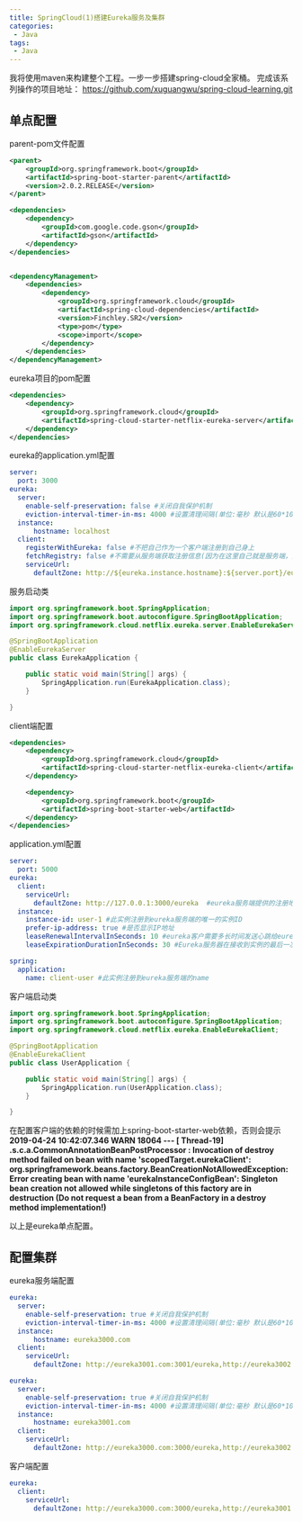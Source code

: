 ```yaml
---
title: SpringCloud(1)搭建Eureka服务及集群
categories:
 - Java
tags: 
 - Java
---
```


我将使用maven来构建整个工程。一步一步搭建spring-cloud全家桶。
完成该系列操作的项目地址：
https://github.com/xuguangwu/spring-cloud-learning.git

## 单点配置
parent-pom文件配置
````xml
<parent>
    <groupId>org.springframework.boot</groupId>
    <artifactId>spring-boot-starter-parent</artifactId>
    <version>2.0.2.RELEASE</version>
</parent>

<dependencies>
    <dependency>
        <groupId>com.google.code.gson</groupId>
        <artifactId>gson</artifactId>
    </dependency>
</dependencies>


<dependencyManagement>
    <dependencies>
        <dependency>
            <groupId>org.springframework.cloud</groupId>
            <artifactId>spring-cloud-dependencies</artifactId>
            <version>Finchley.SR2</version>
            <type>pom</type>
            <scope>import</scope>
        </dependency>
    </dependencies>
</dependencyManagement>
````

eureka项目的pom配置
````xml
<dependencies>
    <dependency>
        <groupId>org.springframework.cloud</groupId>
        <artifactId>spring-cloud-starter-netflix-eureka-server</artifactId>
    </dependency>
</dependencies>
````

eureka的application.yml配置
````yaml
server:
  port: 3000
eureka:
  server:
    enable-self-preservation: false #关闭自我保护机制
    eviction-interval-timer-in-ms: 4000 #设置清理间隔(单位:毫秒 默认是60*1000)
  instance:
      hostname: localhost
  client:
    registerWithEureka: false #不把自己作为一个客户端注册到自己身上
    fetchRegistry: false #不需要从服务端获取注册信息(因为在这里自己就是服务端，而且已经禁用自己注册了)
    serviceUrl:
      defaultZone: http://${eureka.instance.hostname}:${server.port}/eureka
````

服务启动类
````java
import org.springframework.boot.SpringApplication;
import org.springframework.boot.autoconfigure.SpringBootApplication;
import org.springframework.cloud.netflix.eureka.server.EnableEurekaServer;

@SpringBootApplication
@EnableEurekaServer
public class EurekaApplication {

    public static void main(String[] args) {
        SpringApplication.run(EurekaApplication.class);
    }

}
````

client端配置
````xml
<dependencies>
    <dependency>
        <groupId>org.springframework.cloud</groupId>
        <artifactId>spring-cloud-starter-netflix-eureka-client</artifactId>
    </dependency>

    <dependency>
        <groupId>org.springframework.boot</groupId>
        <artifactId>spring-boot-starter-web</artifactId>
    </dependency>
</dependencies>
````

application.yml配置
````yaml
server:
  port: 5000
eureka:
  client:
    serviceUrl:
      defaultZone: http://127.0.0.1:3000/eureka  #eureka服务端提供的注册地址 参考服务端配置的这个路径
  instance:
    instance-id: user-1 #此实例注册到eureka服务端的唯一的实例ID
    prefer-ip-address: true #是否显示IP地址
    leaseRenewalIntervalInSeconds: 10 #eureka客户需要多长时间发送心跳给eureka服务器，表明它仍然活着,默认为30 秒 (与下面配置的单位都是秒)
    leaseExpirationDurationInSeconds: 30 #Eureka服务器在接收到实例的最后一次发出的心跳后，需要等待多久才可以将此实例删除，默认为90秒

spring:
  application:
    name: client-user #此实例注册到eureka服务端的name
````

客户端启动类
````java
import org.springframework.boot.SpringApplication;
import org.springframework.boot.autoconfigure.SpringBootApplication;
import org.springframework.cloud.netflix.eureka.EnableEurekaClient;

@SpringBootApplication
@EnableEurekaClient
public class UserApplication {

    public static void main(String[] args) {
        SpringApplication.run(UserApplication.class);
    }

}
````

在配置客户端的依赖的时候需加上spring-boot-starter-web依赖，否则会提示
**2019-04-24 10:42:07.346  WARN 18064 --- [      Thread-19] .s.c.a.CommonAnnotationBeanPostProcessor : Invocation of destroy method failed on bean with name 'scopedTarget.eurekaClient': org.springframework.beans.factory.BeanCreationNotAllowedException: Error creating bean with name 'eurekaInstanceConfigBean': Singleton bean creation not allowed while singletons of this factory are in destruction (Do not request a bean from a BeanFactory in a destroy method implementation!)**

以上是eureka单点配置。

## 配置集群
eureka服务端配置
````yaml
eureka:
  server:
    enable-self-preservation: true #关闭自我保护机制
    eviction-interval-timer-in-ms: 4000 #设置清理间隔(单位:毫秒 默认是60*1000)
  instance:
      hostname: eureka3000.com
  client:
    serviceUrl:
      defaultZone: http://eureka3001.com:3001/eureka,http://eureka3002.com:3002/eureka

eureka:
  server:
    enable-self-preservation: true #关闭自我保护机制
    eviction-interval-timer-in-ms: 4000 #设置清理间隔(单位:毫秒 默认是60*1000)
  instance:
      hostname: eureka3001.com
  client:
    serviceUrl:
      defaultZone: http://eureka3000.com:3000/eureka,http://eureka3002.com:3002/eureka
````

客户端配置
````yaml
eureka:
  client:
    serviceUrl:
      defaultZone: http://eureka3000.com:3000/eureka,http://eureka3001.com:3001/eureka,http://eureka3002.com:3002/eureka #eureka服务端提供的注册地址 参考服务端配置的这个路径
````